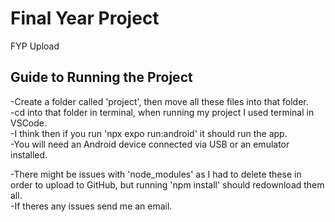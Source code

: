 # Final Year Project
 FYP Upload

## Guide to Running the Project

-Create a folder called 'project', then move all these files into that folder.   
-cd into that folder in terminal, when running my project I used terminal in VSCode.   
-I think then if you run 'npx expo run:android' it should run the app.   
-You will need an Android device connected via USB or an emulator installed.   

-There might be issues with 'node_modules' as I had to delete these in order to upload to GitHub, but running 'npm install' should redownload them all.   
-If theres any issues send me an email.
